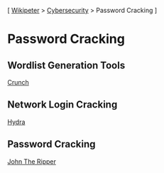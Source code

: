 \[ [Wikipeter](../../../README.md) > [Cybersecurity](../cybersecurity.md)  > Password Cracking \]
# Password Cracking

## Wordlist Generation Tools
[Crunch](Crunch)

## Network Login Cracking
[Hydra](Hydra)

## Password Cracking
[John The Ripper](John-the-Ripper)
